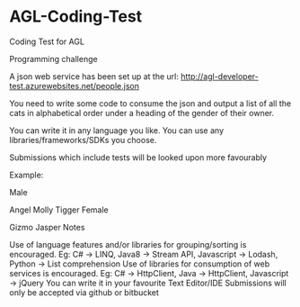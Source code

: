 # AGL-Coding-Test
Coding Test for AGL 

Programming challenge

A json web service has been set up at the url: http://agl-developer-test.azurewebsites.net/people.json

You need to write some code to consume the json and output a list of all the cats in alphabetical order under a heading of the gender of their owner.

You can write it in any language you like. You can use any libraries/frameworks/SDKs you choose.

Submissions which include tests will be looked upon more favourably

Example:

Male

Angel
Molly
Tigger
Female

Gizmo
Jasper
Notes

Use of language features and/or libraries for grouping/sorting is encouraged. Eg: C# -> LINQ, Java8 -> Stream API, Javascript -> Lodash, Python -> List comprehension
Use of libraries for consumption of web services is encouraged. Eg: C# -> HttpClient, Java -> HttpClient, Javascript -> jQuery
You can write it in your favourite Text Editor/IDE
Submissions will only be accepted via github or bitbucket
